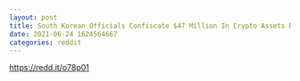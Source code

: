 ```yaml
--- 
layout: post 
title: South Korean Officials Confiscate $47 Million In Crypto Assets Due To Tax Evasion 
date: 2021-06-24 1624564667 
categories: reddit 
--- 
```

https://redd.it/o78p01